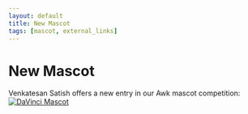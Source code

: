 ```yaml
---
layout: default
title: New Mascot
tags: [mascot, external_links]
---
```


New Mascot
==========

Venkatesan Satish offers a new entry in our Awk mascot competition:
[![DaVinci Mascot][1]][1]

[1]: http://lawker.googlecode.com/svn/fridge/share/img/davinci_mascot.jpg
